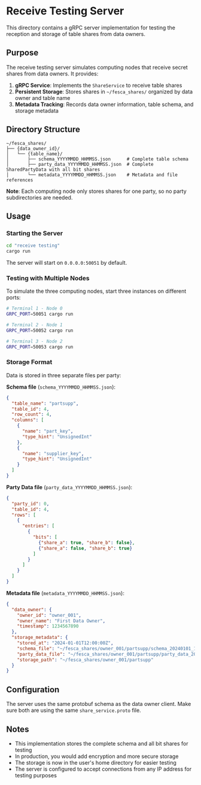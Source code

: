 # Receive Testing Server

This directory contains a gRPC server implementation for testing the reception and storage of table shares from data owners.

## Purpose

The receive testing server simulates computing nodes that receive secret shares from data owners. It provides:

1. **gRPC Service**: Implements the `ShareService` to receive table shares
2. **Persistent Storage**: Stores shares in `~/fesca_shares/` organized by data owner and table name
3. **Metadata Tracking**: Records data owner information, table schema, and storage metadata

## Directory Structure

```
~/fesca_shares/
├── {data_owner_id}/
│   └── {table_name}/
│       ├── schema_YYYYMMDD_HHMMSS.json      # Complete table schema
│       ├── party_data_YYYYMMDD_HHMMSS.json  # Complete SharedPartyData with all bit shares
│       └── metadata_YYYYMMDD_HHMMSS.json    # Metadata and file references
```

**Note**: Each computing node only stores shares for one party, so no party subdirectories are needed.

## Usage

### Starting the Server

```bash
cd "receive testing"
cargo run
```

The server will start on `0.0.0.0:50051` by default.

### Testing with Multiple Nodes

To simulate the three computing nodes, start three instances on different ports:

```bash
# Terminal 1 - Node 0
GRPC_PORT=50051 cargo run

# Terminal 2 - Node 1  
GRPC_PORT=50052 cargo run

# Terminal 3 - Node 2
GRPC_PORT=50053 cargo run
```

### Storage Format

Data is stored in three separate files per party:

**Schema file** (`schema_YYYYMMDD_HHMMSS.json`):
```json
{
  "table_name": "partsupp",
  "table_id": 4,
  "row_count": 4,
  "columns": [
    {
      "name": "part_key",
      "type_hint": "UnsignedInt"
    },
    {
      "name": "supplier_key", 
      "type_hint": "UnsignedInt"
    }
  ]
}
```

**Party Data file** (`party_data_YYYYMMDD_HHMMSS.json`):
```json
{
  "party_id": 0,
  "table_id": 4,
  "rows": [
    {
      "entries": [
        {
          "bits": [
            {"share_a": true, "share_b": false},
            {"share_a": false, "share_b": true}
          ]
        }
      ]
    }
  ]
}
```

**Metadata file** (`metadata_YYYYMMDD_HHMMSS.json`):
```json
{
  "data_owner": {
    "owner_id": "owner_001",
    "owner_name": "First Data Owner",
    "timestamp": 1234567890
  },
  "storage_metadata": {
    "stored_at": "2024-01-01T12:00:00Z",
    "schema_file": "~/fesca_shares/owner_001/partsupp/schema_20240101_120000.json",
    "party_data_file": "~/fesca_shares/owner_001/partsupp/party_data_20240101_120000.json",
    "storage_path": "~/fesca_shares/owner_001/partsupp"
  }
}
```

## Configuration

The server uses the same protobuf schema as the data owner client. Make sure both are using the same `share_service.proto` file.

## Notes

- This implementation stores the complete schema and all bit shares for testing
- In production, you would add encryption and more secure storage
- The storage is now in the user's home directory for easier testing
- The server is configured to accept connections from any IP address for testing purposes 